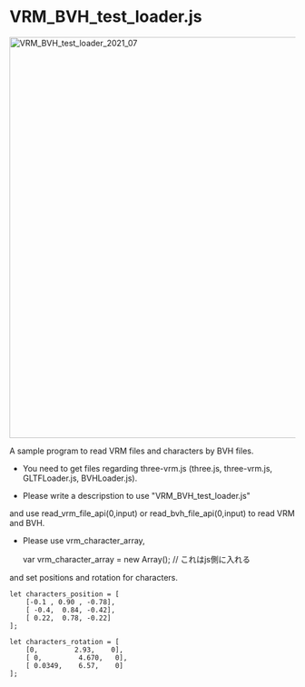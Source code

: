 # VRM_BVH_test_loader.js

<img width="706" alt="VRM_BVH_test_loader_2021_07" src="https://user-images.githubusercontent.com/83494645/125158693-b1973280-e1ad-11eb-9d20-6ead73724a84.png">

A sample program to read VRM files and characters by BVH files.

- You need to get files regarding three-vrm.js (three.js, three-vrm.js, GLTFLoader.js, BVHLoader.js).

- Please write a descripstion to use "VRM_BVH_test_loader.js"

<script src="./js/VRM_BVH_test_loader.js"></script>

and use read_vrm_file_api(0,input) or read_bvh_file_api(0,input) to read VRM and BVH.

- Please use vrm_character_array, 


	var  vrm_character_array  =  new Array();   // これはjs側に入れる


and set positions and rotation for characters.


	let characters_position = [ 
		[-0.1 , 0.90 , -0.78],
		[ -0.4,  0.84, -0.42],
		[ 0.22,  0.78, -0.22]
	];

	let characters_rotation = [ 
		[0,         2.93,    0],
		[ 0,         4.670,   0],
		[ 0.0349,    6.57,    0]
	];



